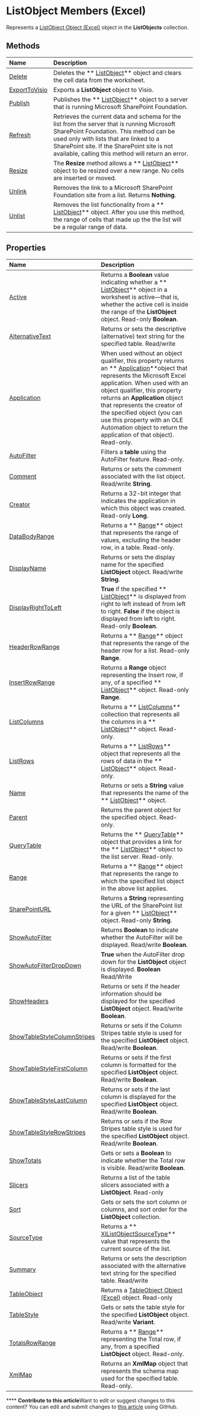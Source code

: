 
# ListObject Members (Excel)
Represents a  [ListObject Object (Excel)](46de6c4f-8ce0-0c7d-da59-6e52f5eab612.md) object in the **ListObjects** collection.

## Methods



|**Name**|**Description**|
|:-----|:-----|
| [Delete](cd621c14-5e13-b51b-2b39-29118aeac3c8.md)|Deletes the  ** [ListObject](46de6c4f-8ce0-0c7d-da59-6e52f5eab612.md)** object and clears the cell data from the worksheet.|
| [ExportToVisio](2f4f1079-9971-d7ac-5bf5-3bcc4e68e804.md)|Exports a  **ListObject** object to Visio.|
| [Publish](8b25819d-51c3-f505-8b9c-184355c48055.md)|Publishes the  ** [ListObject](46de6c4f-8ce0-0c7d-da59-6e52f5eab612.md)** object to a server that is running Microsoft SharePoint Foundation.|
| [Refresh](7827a116-0ba4-9855-e0e9-550a85d36ed3.md)|Retrieves the current data and schema for the list from the server that is running Microsoft SharePoint Foundation. This method can be used only with lists that are linked to a SharePoint site. If the SharePoint site is not available, calling this method will return an error.|
| [Resize](b9a0ae05-d1cd-3ce6-f4ae-6a539850a1b5.md)|The  **Resize** method allows a ** [ListObject](46de6c4f-8ce0-0c7d-da59-6e52f5eab612.md)** object to be resized over a new range. No cells are inserted or moved.|
| [Unlink](37e70576-e577-cfbb-f5ee-63ba830e174e.md)|Removes the link to a Microsoft SharePoint Foundation site from a list. Returns  **Nothing**.|
| [Unlist](030f8f78-08e1-8a49-ee06-a7b4254aa5fc.md)|Removes the list functionality from a  ** [ListObject](46de6c4f-8ce0-0c7d-da59-6e52f5eab612.md)** object. After you use this method, the range of cells that made up the the list will be a regular range of data.|

## Properties



|**Name**|**Description**|
|:-----|:-----|
| [Active](abe995da-6471-e611-ee04-d24f8518327c.md)| Returns a **Boolean** value indicating whether a ** [ListObject](46de6c4f-8ce0-0c7d-da59-6e52f5eab612.md)** object in a worksheet is active—that is, whether the active cell is inside the range of the **ListObject** object. Read-only **Boolean**.|
| [AlternativeText](363423a9-5332-126a-8ebf-983269c2f72e.md)|Returns or sets the descriptive (alternative) text string for the specified table. Read/write|
| [Application](72c071cf-e0c8-fcc5-5207-93ca43272dfa.md)|When used without an object qualifier, this property returns an  ** [Application](19b73597-5cf9-4f56-8227-b5211f657f6f.md)**object that represents the Microsoft Excel application. When used with an object qualifier, this property returns an  **Application** object that represents the creator of the specified object (you can use this property with an OLE Automation object to return the application of that object). Read-only.|
| [AutoFilter](9df890b2-0e52-5155-b18c-fe678039c2ab.md)|Filters a  **table** using the AutoFilter feature. Read-only.|
| [Comment](675b47c5-37da-c3c5-b473-d7df14463c09.md)|Returns or sets the comment associated with the list object. Read/write  **String**.|
| [Creator](39d04a9a-c36e-5d09-df79-cbb802ddbe28.md)|Returns a 32-bit integer that indicates the application in which this object was created. Read-only  **Long**.|
| [DataBodyRange](fe906555-d006-8220-d9f8-59636cca68d5.md)|Returns a  ** [Range](b8207778-0dcc-4570-1234-f130532cc8cd.md)** object that represents the range of values, excluding the header row, in a table. Read-only.|
| [DisplayName](02c30c2b-5296-d996-1045-e867bdf41eb1.md)|Returns or sets the display name for the specified  **ListObject** object. Read/write **String**.|
| [DisplayRightToLeft](d8e7223d-2e7c-8149-8843-900152f491b1.md)| **True** if the specified ** [ListObject](46de6c4f-8ce0-0c7d-da59-6e52f5eab612.md)** is displayed from right to left instead of from left to right. **False** if the object is displayed from left to right. Read-only **Boolean**.|
| [HeaderRowRange](af7ca1d5-f72f-f369-9946-c64eb0cf9da0.md)|Returns a  ** [Range](b8207778-0dcc-4570-1234-f130532cc8cd.md)** object that represents the range of the header row for a list. Read-only **Range**.|
| [InsertRowRange](5957f802-96b8-60a3-74e4-d7abcea7544b.md)| Returns a **Range** object representing the Insert row, if any, of a specified ** [ListObject](46de6c4f-8ce0-0c7d-da59-6e52f5eab612.md)** object. Read-only **Range**.|
| [ListColumns](64cefe01-b0e6-1cdd-3eec-7cb8389666dc.md)|Returns a  ** [ListColumns](c1b8aff0-3049-df58-ce1f-0c5e4bddc467.md)** collection that represents all the columns in a ** [ListObject](46de6c4f-8ce0-0c7d-da59-6e52f5eab612.md)** object. Read-only.|
| [ListRows](7b584f41-ffc0-abe4-e755-ef163bcbb2ed.md)|Returns a  ** [ListRows](e4035209-00a2-ea16-a3b9-2d23afe0b88a.md)** object that represents all the rows of data in the ** [ListObject](46de6c4f-8ce0-0c7d-da59-6e52f5eab612.md)** object. Read-only.|
| [Name](fbbdf2f9-6c5f-6ebe-35b1-74aab63971a4.md)|Returns or sets a  **String** value that represents the name of the ** [ListObject](46de6c4f-8ce0-0c7d-da59-6e52f5eab612.md)** object.|
| [Parent](e3b1d6fd-4a48-84aa-cccb-106cc38df257.md)|Returns the parent object for the specified object. Read-only.|
| [QueryTable](fe019d61-654a-9c87-0bf4-30590a1274ca.md)|Returns the  ** [QueryTable](505b84ea-64b3-b4fe-741a-de6884eb69eb.md)** object that provides a link for the ** [ListObject](46de6c4f-8ce0-0c7d-da59-6e52f5eab612.md)** object to the list server. Read-only.|
| [Range](d19e35b9-2409-7a95-c6d1-ad2c17cd47a7.md)|Returns a  ** [Range](b8207778-0dcc-4570-1234-f130532cc8cd.md)** object that represents the range to which the specified list object in the above list applies.|
| [SharePointURL](a5b19612-c8e8-4952-e15c-a60da10f65d1.md)| Returns a **String** representing the URL of the SharePoint list for a given ** [ListObject](46de6c4f-8ce0-0c7d-da59-6e52f5eab612.md)** object. Read-only **String**.|
| [ShowAutoFilter](ae9dfc8d-dd58-802d-2e96-461abdb9ee2b.md)| Returns **Boolean** to indicate whether the AutoFilter will be displayed. Read/write **Boolean**.|
| [ShowAutoFilterDropDown](a264824e-3997-21b7-0c4b-ae417d1249b5.md)| **True** when the AutoFilter drop down for the **ListObject** object is displayed. **Boolean** Read/Write|
| [ShowHeaders](9b22396b-766d-7ff3-6d18-a6e5bf4bcc57.md)|Returns or sets if the header information should be displayed for the specified  **ListObject** object. Read/write **Boolean**.|
| [ShowTableStyleColumnStripes](30e2236b-df82-0fa2-e820-a0fc8978ced1.md)|Returns or sets if the Column Stripes table style is used for the specified  **ListObject** object. Read/write **Boolean**.|
| [ShowTableStyleFirstColumn](15b7b5bb-ee5b-98c2-90da-d06116426e30.md)|Returns or sets if the first column is formatted for the specified  **ListObject** object. Read/write **Boolean**.|
| [ShowTableStyleLastColumn](5808ce55-d7a2-aac4-eb5a-6b24b1052332.md)|Returns or sets if the last column is displayed for the specified  **ListObject** object. Read/write **Boolean**.|
| [ShowTableStyleRowStripes](e4853b8a-862f-857b-2d61-a0da3a78e40d.md)|Returns or sets if the Row Stripes table style is used for the specified  **ListObject** object. Read/write **Boolean**.|
| [ShowTotals](99a86f33-d718-98df-9869-76d52ddab0bb.md)|Gets or sets a  **Boolean** to indicate whether the Total row is visible. Read/write **Boolean**.|
| [Slicers](9f144c90-461f-04d7-9b26-512d394f4e0a.md)|Returns a list of the table slicers associated with a  **ListObject**. Read-only|
| [Sort](92c96e0f-354f-231a-ccff-8ff1a3049ddf.md)|Gets or sets the sort column or columns, and sort order for the  **ListObject** collection.|
| [SourceType](17c41741-1bca-0c07-d113-fd68ba7add75.md)|Returns a  ** [XlListObjectSourceType](5367ca5c-a5c5-a838-5493-976c1512b1fc.md)** value that represents the current source of the list.|
| [Summary](505aa536-7495-3f36-9e2b-fb3a4cbb76c6.md)|Returns or sets the description associated with the alternative text string for the specified table. Read/write|
| [TableObject](9304029d-f23e-fb15-7a08-cda5cda92269.md)|Returns a  [TableObject Object (Excel)](afc981f4-155b-085a-3c17-c8d46c4d7037.md) object. Read-only|
| [TableStyle](e9c2d152-e060-3132-d27c-35020d3380ab.md)|Gets or sets the table style for the specified  **ListObject** object. Read/write **Variant**.|
| [TotalsRowRange](80f22712-5113-30d9-a0ea-1158a563d17b.md)| Returns a ** [Range](b8207778-0dcc-4570-1234-f130532cc8cd.md)** representing the Total row, if any, from a specified **ListObject** object. Read-only.|
| [XmlMap](8bb623c7-84bc-5170-6afd-335853e716b2.md)|Returns an  **XmlMap** object that represents the schema map used for the specified table. Read-only.|

****   **Contribute to this article**Want to edit or suggest changes to this content? You can edit and submit changes to  [this article](https://github.com/jhershey00/VBA_Excel_Test/OpenXMLCon/articles/d34f895c-cf60-f644-866b-7b757716e7a6.md) using GitHub.

